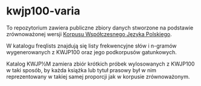 # kwjp100-varia

To repozytorium zawiera publiczne zbiory danych stworzone na podstawie zrównoważonej wersji [Korpusu Współczesnego Języka Polskiego](https://kwjp.pl). 

W katalogu freqlists znajdują się listy frekwencyjne słów i n-gramów wygenerowanych z KWJP100 oraz jego podkorpusów gatunkowych. 

Katalog KWJP½M zamiera zbiór krótkich próbek wylosowanych z KWJP100 w taki sposób, by każda książka lub tytuł prasowy był w nim reprezentowany w takiej samej proporcji jak w korpusie zrównoważonym. 
